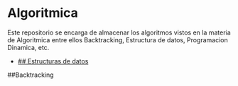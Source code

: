 # Algoritmica
Este repositorio se encarga de almacenar los algoritmos vistos en la materia de Algoritmica entre ellos Backtracking, Estructura de datos, Programacion Dinamica, etc.
- [## Estructuras de datos](https://github.com/Bussy888/Algoritmica/tree/main/Estructura%20de%20Datos)

##Backtracking
